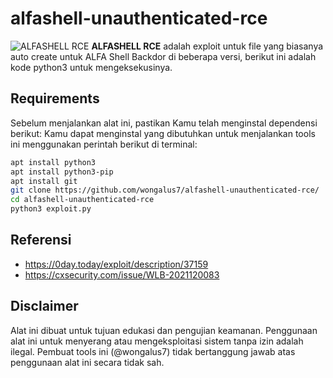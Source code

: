 # alfashell-unauthenticated-rce
![ALFASHELL RCE](https://i.imgur.com/Si78yUy.png)
**ALFASHELL RCE** adalah exploit untuk file yang biasanya auto create untuk ALFA Shell Backdor di beberapa versi, berikut ini adalah kode python3 untuk mengeksekusinya.

## Requirements
Sebelum menjalankan alat ini, pastikan Kamu telah menginstal dependensi berikut:
Kamu dapat menginstal yang dibutuhkan untuk menjalankan tools ini menggunakan perintah berikut di terminal:

```bash
apt install python3
apt install python3-pip
apt install git
git clone https://github.com/wongalus7/alfashell-unauthenticated-rce/
cd alfashell-unauthenticated-rce
python3 exploit.py
```

## Referensi
- https://0day.today/exploit/description/37159
- https://cxsecurity.com/issue/WLB-2021120083

## Disclaimer
Alat ini dibuat untuk tujuan edukasi dan pengujian keamanan. Penggunaan alat ini untuk menyerang atau mengeksploitasi sistem tanpa izin adalah ilegal. Pembuat tools ini (@wongalus7) tidak bertanggung jawab atas penggunaan alat ini secara tidak sah.

